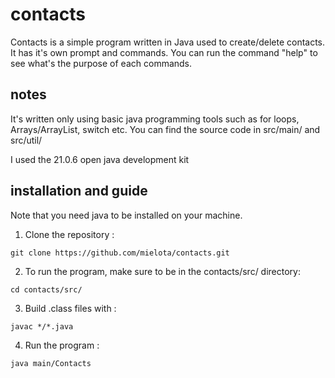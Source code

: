 # contacts
Contacts is a simple program written in Java used to create/delete contacts.
It has it's own prompt and commands. 
You can run the command "help" to see what's the purpose of each commands.

## notes
It's written only using basic java programming tools such as for loops, Arrays/ArrayList, switch etc.
You can find the source code in src/main/ and src/util/

I used the 21.0.6 open java development kit

## installation and guide

Note that you need java to be installed on your machine.

1. Clone the repository : 
```
git clone https://github.com/mielota/contacts.git
```

2. To run the program, make sure to be in the contacts/src/ directory:
```
cd contacts/src/
```

3. Build .class files with :
```
javac */*.java
```

4. Run the program :
```
java main/Contacts
```

